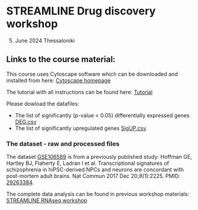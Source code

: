 # STREAMLINE Drug discovery workshop
5. June 2024 Thessaloniki

## Links to the course material:
This course uses Cytoscape software which can be downloaded and installed from here: [Cytoscape homepage](https://cytoscape.org/)

The tutorial with all instructions can be found here: [Tutorial](https://github.com/fehrhart/STREAMLINEDrugDiscoveryWorkshop/blob/main/Tutorial%20Network%20extension.docx)

Please dowload the datafiles:
* The list of significantly (p-value < 0.05) differentially expressed genes [DEG.csv](https://github.com/fehrhart/STREAMLINEDrugDiscoveryWorkshop/blob/main/DEG.csv)
* The list of significantly upregulated genes [SigUP.csv](https://github.com/fehrhart/STREAMLINEDrugDiscoveryWorkshop/blob/main/SigUP.csv)

### The dataset - raw and processed files
The dataset [GSE106589](https://www.ncbi.nlm.nih.gov/geo/query/acc.cgi?acc=GSE106589) is from a previously published study: Hoffman GE, Hartley BJ, Flaherty E, Ladran I et al. Transcriptional signatures of schizophrenia in hiPSC-derived NPCs and neurons are concordant with post-mortem adult brains. Nat Commun 2017 Dec 20;8(1):2225. PMID: [29263384](https://doi.org/10.1038/s41467-017-02330-5). 

The complete data analysis can be found in previous workshop materials: [STREAMLINE RNAseq workshop](https://github.com/fehrhart/STREAMLINEworkshop.github.io/tree/main)
